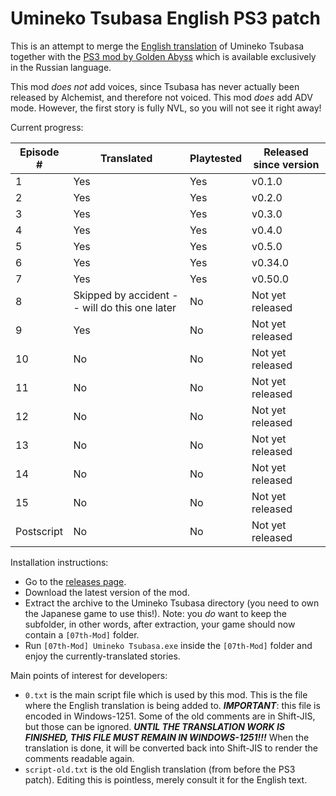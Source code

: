 # Umineko Tsubasa English PS3 patch

This is an attempt to merge the [English translation](https://uminekotsubasa.github.io)
of Umineko Tsubasa together with the [PS3 mod by Golden Abyss](http://golden-abyss.blogspot.com/2015/12/umineko-tsubasa-ps3_19.html)
which is available exclusively in the Russian language.

This mod *does not* add voices, since Tsubasa has never actually been released by Alchemist, and therefore not voiced.
This mod *does* add ADV mode. However, the first story is fully NVL, so you will not see it right away!

Current progress:

|Episode #|Translated|Playtested|Released since version|
|--|--|--|--|
|1|Yes|Yes|v0.1.0|
|2|Yes|Yes|v0.2.0|
|3|Yes|Yes|v0.3.0|
|4|Yes|Yes|v0.4.0|
|5|Yes|Yes|v0.5.0|
|6|Yes|Yes|v0.34.0|
|7|Yes|Yes|v0.50.0|
|8|Skipped by accident -- will do this one later|No|Not yet released|
|9|Yes|No|Not yet released|
|10|No|No|Not yet released|
|11|No|No|Not yet released|
|12|No|No|Not yet released|
|13|No|No|Not yet released|
|14|No|No|Not yet released|
|15|No|No|Not yet released|
|Postscript|No|No|Not yet released|

Installation instructions:

- Go to the [releases page](../../releases).
- Download the latest version of the mod.
- Extract the archive to the Umineko Tsubasa directory (you need to own the Japanese game to use this!). Note: you *do* want to keep the subfolder, in other words, after extraction, your game should now contain a `[07th-Mod]` folder.
- Run `[07th-Mod] Umineko Tsubasa.exe` inside the `[07th-Mod]` folder and enjoy the currently-translated stories.

Main points of interest for developers:
- `0.txt` is the main script file which is used by this mod. 
This is the file where the English translation is being added to.
***IMPORTANT***: this file is encoded in Windows-1251. Some of the old comments are in Shift-JIS, but those can be ignored.
***UNTIL THE TRANSLATION WORK IS FINISHED, THIS FILE MUST REMAIN IN WINDOWS-1251!!!***
When the translation is done, it will be converted back into Shift-JIS to render the comments readable again.
- `script-old.txt` is the old English translation (from before the PS3 patch). Editing this is pointless, merely consult it for the English text.
